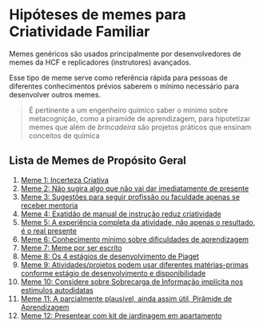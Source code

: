 # Hipóteses de memes para Criatividade Familiar
Memes genéricos são usados principalmente por desenvolvedores
de memes da HCF e replicadores (instrutores) avançados.

Esse tipo de meme serve como referência rápida para pessoas de diferentes
conhecimentos prévios saberem o mínimo necessário para desenvolver outros
memes.

> É pertinente a um engenheiro químico saber o mínimo sobre metacognição, como
> a piramide de aprendizagem, para hipotetizar memes que além de _brincadeira_
> são projetos práticos que ensinam conceitos de química

## Lista de Memes de Propósito Geral

1. [Meme 1: Incerteza Criativa](1/incerteza-criativa.md)
2. [Meme 2: Não sugira algo que não vai dar imediatamente de presente](2/presenteie-nao-sugira.md)
3. [Meme 3: Sugestões para seguir profissão ou faculdade apenas se receber mentoria](3/mentoria-profissao-faculdade.md)
4. [Meme 4: Exatidão de manual de instrução reduz criatividade](4/criatividade-vs-manual-instrucao.md)
5. [Meme 5: A experiência completa da atividade, não apenas o resultado, é o real presente](5/presentes-com-significado.md)
6. [Meme 6: Conhecimento mínimo sobre dificuldades de aprendizagem](6/dificuldades-de-aprendizagem.md)
7. [Meme 7: Meme por ser escrito](7/meme-a-ser-escrito.md)
8. [Meme 8: Os 4 estágios de desenvolvimento de Piaget](8/estagios-desenvolvimento-piaget.md)
9. [Meme 9: Atividades/projetos podem usar diferentes matérias-primas conforme estágio de desenvolvimento e disponibilidade](9/atividades-projetos-diferentes-materias-primas.md)
10. [Meme 10: Considere sobre Sobrecarga de Informação implícita nos estimulos autodidatas](10/sobrecarga-de-informacao-computadores.md)
11. [Meme 11: A parcialmente plausível, ainda assim útil, Pirâmide de Aprendizagem](11/piramide-de-aprendizagem.md)
12. [Meme 12: Presentear com kit de jardinagem em apartamento](12/presentear-kit-jardinagem-apartamento.md)
